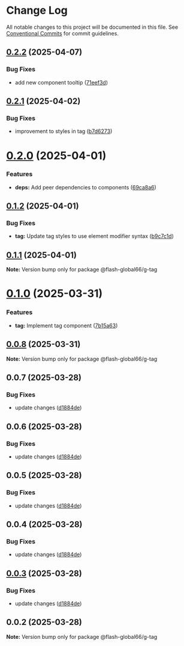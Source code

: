 # Change Log

All notable changes to this project will be documented in this file.
See [Conventional Commits](https://conventionalcommits.org) for commit guidelines.

## [0.2.2](https://github.com/Flash-Global66/global-design-system/compare/@flash-global66/g-tag@0.2.1...@flash-global66/g-tag@0.2.2) (2025-04-07)


### Bug Fixes

* add new component tooltip ([71eef3d](https://github.com/Flash-Global66/global-design-system/commit/71eef3d44a7de1a2c52f8e6baddbdf9c8f189d2b))





## [0.2.1](https://github.com/Flash-Global66/global-design-system/compare/@flash-global66/g-tag@0.2.0...@flash-global66/g-tag@0.2.1) (2025-04-02)


### Bug Fixes

* improvement to styles in tag ([b7d6273](https://github.com/Flash-Global66/global-design-system/commit/b7d6273e7311eb96925870a2622396f5661dc930))





# [0.2.0](https://github.com/Flash-Global66/global-design-system/compare/@flash-global66/g-tag@0.1.2...@flash-global66/g-tag@0.2.0) (2025-04-01)


### Features

* **deps:** Add peer dependencies to components ([69ca8a6](https://github.com/Flash-Global66/global-design-system/commit/69ca8a6c26e2fd2777d5a6dea7cc9e7c5a0f9616))





## [0.1.2](https://github.com/Flash-Global66/global-design-system/compare/@flash-global66/g-tag@0.1.1...@flash-global66/g-tag@0.1.2) (2025-04-01)


### Bug Fixes

* **tag:** Update tag styles to use element modifier syntax ([b9c7c1d](https://github.com/Flash-Global66/global-design-system/commit/b9c7c1de97bb5757cbb8c6a933972b5f678ae094))





## [0.1.1](https://github.com/Flash-Global66/global-design-system/compare/@flash-global66/g-tag@0.1.0...@flash-global66/g-tag@0.1.1) (2025-04-01)

**Note:** Version bump only for package @flash-global66/g-tag





# [0.1.0](https://github.com/Flash-Global66/global-design-system/compare/@flash-global66/g-tag@0.0.8...@flash-global66/g-tag@0.1.0) (2025-03-31)


### Features

* **tag:** Implement tag component ([7b15a63](https://github.com/Flash-Global66/global-design-system/commit/7b15a63d1c5630ad4174506819e2dee96266aaf0))





## [0.0.8](https://github.com/Flash-Global66/global-design-system/compare/@flash-global66/g-tag@0.0.7...@flash-global66/g-tag@0.0.8) (2025-03-31)

**Note:** Version bump only for package @flash-global66/g-tag





## 0.0.7 (2025-03-28)


### Bug Fixes

* update changes ([d1884de](https://github.com/Flash-Global66/global-design-system/commit/d1884de11e4e9522c2d6912d932122a75aabf9e7))





## 0.0.6 (2025-03-28)


### Bug Fixes

* update changes ([d1884de](https://github.com/Flash-Global66/global-design-system/commit/d1884de11e4e9522c2d6912d932122a75aabf9e7))





## 0.0.5 (2025-03-28)


### Bug Fixes

* update changes ([d1884de](https://github.com/Flash-Global66/global-design-system/commit/d1884de11e4e9522c2d6912d932122a75aabf9e7))





## 0.0.4 (2025-03-28)


### Bug Fixes

* update changes ([d1884de](https://github.com/Flash-Global66/global-design-system/commit/d1884de11e4e9522c2d6912d932122a75aabf9e7))





## [0.0.3](https://github.com/Flash-Global66/global-design-system/compare/@flash-global66/g-tag@0.0.2...@flash-global66/g-tag@0.0.3) (2025-03-28)


### Bug Fixes

* update changes ([d1884de](https://github.com/Flash-Global66/global-design-system/commit/d1884de11e4e9522c2d6912d932122a75aabf9e7))





## 0.0.2 (2025-03-28)

**Note:** Version bump only for package @flash-global66/g-tag
